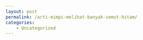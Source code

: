 ```yaml
---
layout: post
permalink: /arti-mimpi-melihat-banyak-semut-hitam/
categories:
    - Uncategorized
---
```


